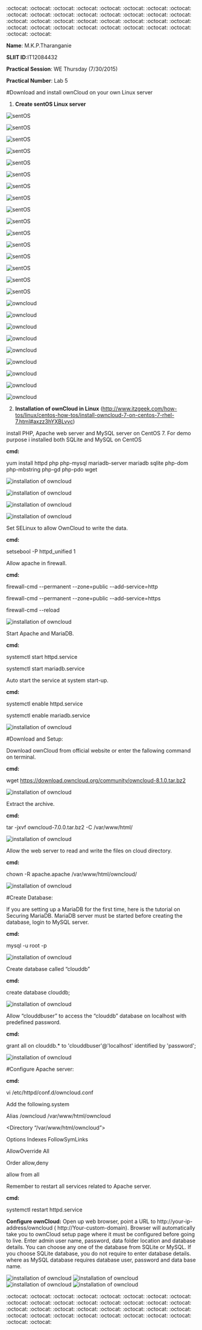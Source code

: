 
:octocat: :octocat: :octocat: :octocat: :octocat: :octocat: :octocat: :octocat: :octocat: :octocat: :octocat: :octocat: :octocat: :octocat: :octocat: :octocat: :octocat: :octocat: :octocat: :octocat: :octocat: :octocat: :octocat: :octocat: 
:octocat: :octocat: :octocat: :octocat: :octocat: :octocat: :octocat: :octocat: :octocat: :octocat: 

 **Name**: M.K.P.Tharanganie
 
 **SLIIT ID**:IT12084432
 
 **Practical Session**: WE Thursday (7/30/2015)
 
 **Practical Number**: Lab 5

#Download and install ownCloud on your own Linux server

1. **Create sentOS Linux server**

![sentOS](http://i57.tinypic.com/38pit.jpg)

![sentOS](http://i59.tinypic.com/2m5frit.jpg)

![sentOS](http://i60.tinypic.com/zkrhbk.jpg)

![sentOS](http://i60.tinypic.com/1zoj5ut.jpg)

![sentOS](http://i57.tinypic.com/2usfm1y.jpg)

![sentOS](http://i61.tinypic.com/29za246.jpg)

![sentOS](http://i62.tinypic.com/2w2r82d.jpg)

![sentOS](http://i62.tinypic.com/hwxqb6.jpg)

![sentOS](http://i59.tinypic.com/6zqwdg.jpg)

![sentOS](http://i60.tinypic.com/sy6xkx.jpg)

![sentOS](http://i62.tinypic.com/14e5rf4.jpg)

![sentOS](http://i61.tinypic.com/312k77p.jpg)

![sentOS](http://i60.tinypic.com/vzbfo4.jpg)

![sentOS](http://i57.tinypic.com/4goysz.jpg)

![sentOS](http://i58.tinypic.com/2ptdlwm.jpg)

![sentOS](http://i57.tinypic.com/kbvbsm.jpg)

![owncloud](http://i62.tinypic.com/317iffb.jpg)

![owncloud](http://i62.tinypic.com/2dha9sh.jpg)

![owncloud](http://i60.tinypic.com/dfu0yr.jpg)

![owncloud](http://i61.tinypic.com/29ashl4.jpg)

![owncloud](http://i60.tinypic.com/jsll41.jpg)

![owncloud](http://i61.tinypic.com/9s4e3d.jpg)

![owncloud](http://i59.tinypic.com/t4z1au.jpg)

![owncloud](http://i62.tinypic.com/23gxxfc.jpg)

![owncloud](http://i58.tinypic.com/91kjdx.jpg)


2. **Installation of ownCloud in Linux** (http://www.itzgeek.com/how-tos/linux/centos-how-tos/install-owncloud-7-on-centos-7-rhel-7.html#axzz3hYXBLvvc)

install PHP, Apache web server and MySQL server on CentOS 7. For demo purpose i installed both SQLite and MySQL on CentOS

**cmd:**

yum install httpd php php-mysql mariadb-server mariadb sqlite php-dom php-mbstring php-gd php-pdo wget

![installation of owncloud](http://i62.tinypic.com/2vacqyb.jpg)

![installation of owncloud](http://i58.tinypic.com/5cy5hy.jpg)

![installation of owncloud](http://i60.tinypic.com/2nb6rec.jpg)

![installation of owncloud](http://i60.tinypic.com/2bd0mt.jpg)


Set SELinux to allow OwnCloud to write the data.

**cmd:**

setsebool -P httpd_unified 1

Allow apache in firewall.

**cmd:**

firewall-cmd --permanent --zone=public --add-service=http

firewall-cmd --permanent --zone=public --add-service=https

firewall-cmd --reload

![installation of owncloud](http://i61.tinypic.com/ir803s.jpg)

Start Apache and MariaDB.

**cmd:**

systemctl start httpd.service

systemctl start mariadb.service

Auto start the service at system start-up.

**cmd:**

systemctl enable httpd.service

systemctl enable mariadb.service

![installation of owncloud](http://i62.tinypic.com/zukpie.jpg)


#Download and Setup:

Download ownCloud from official website or enter the fallowing command on terminal.

**cmd:**

wget https://download.owncloud.org/community/owncloud-8.1.0.tar.bz2

![installation of owncloud](http://i59.tinypic.com/2qxssg7.jpg)

Extract the archive.

**cmd:**

tar -jxvf owncloud-7.0.0.tar.bz2 -C /var/www/html/

![installation of owncloud](http://i61.tinypic.com/ddnj94.jpg)

Allow the web server to read and write the files on cloud directory.

**cmd:**

chown -R apache.apache /var/www/html/owncloud/

![installation of owncloud](http://i61.tinypic.com/34gv60i.jpg)

#Create Database:

If you are setting up a MariaDB for the first time, here is the tutorial on Securing MariaDB.  MariaDB server must be started before creating the database, login to MySQL server.

**cmd:**

mysql -u root -p

![installation of owncloud](http://i57.tinypic.com/2mqpx1x.jpg)

Create database called “clouddb”

**cmd:**

create database clouddb;

![installation of owncloud](http://i59.tinypic.com/dno6lw.jpg)

Allow “clouddbuser” to access the “clouddb” database on localhost with predefined password.

**cmd:**

grant all on clouddb.* to 'clouddbuser'@'localhost' identified by 'password';

![installation of owncloud](http://i59.tinypic.com/zwc4yt.jpg)

#Configure Apache server:

**cmd:**

vi /etc/httpd/conf.d/owncloud.conf

Add the following.system

<IfModule mod_alias.c>

Alias /owncloud /var/www/html/owncloud

</IfModule>

<Directory “/var/www/html/owncloud”>

Options Indexes FollowSymLinks

AllowOverride All

Order allow,deny

allow from all

</Directory>


Remember to restart all services related to Apache server.

**cmd:**

systemctl restart httpd.service




**Configure ownCloud:**
Open up web browser, point a URL to http://your-ip-address/owncloud ( http://Your-custom-domain). Browser will automatically take you to ownCloud setup page where it must be configured before going to live. Enter admin user name, password, data folder location and database details. You can choose any one of the database from SQLite or MySQL. If you choose SQLite database, you do not require to enter database details. where as MySQL database requires database user, password and data base name.

![installation of owncloud]()
![installation of owncloud]()
![installation of owncloud]()
![installation of owncloud]()





:octocat: :octocat: :octocat: :octocat: :octocat: :octocat: :octocat: :octocat: :octocat: :octocat: :octocat: :octocat: :octocat: :octocat: :octocat: :octocat: :octocat: :octocat: :octocat: :octocat: :octocat: :octocat: :octocat: :octocat: 
:octocat: :octocat: :octocat: :octocat: :octocat: :octocat: :octocat: :octocat: :octocat: :octocat: 


